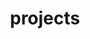 ---
layout: page
title: projects
permalink: /projects/
description: A collection of projects.
nav: false
hidden: true
nav_order: 2
display_categories: [work, fun]
horizontal: false
---